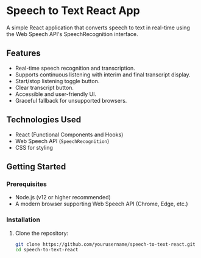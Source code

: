 # Speech to Text React App

A simple React application that converts speech to text in real-time using the Web Speech API's SpeechRecognition interface.

## Features

- Real-time speech recognition and transcription.
- Supports continuous listening with interim and final transcript display.
- Start/stop listening toggle button.
- Clear transcript button.
- Accessible and user-friendly UI.
- Graceful fallback for unsupported browsers.

## Technologies Used

- React (Functional Components and Hooks)
- Web Speech API (`SpeechRecognition`)
- CSS for styling

## Getting Started

### Prerequisites

- Node.js (v12 or higher recommended)
- A modern browser supporting Web Speech API (Chrome, Edge, etc.)

### Installation

1. Clone the repository:
   ```bash
   git clone https://github.com/yourusername/speech-to-text-react.git
   cd speech-to-text-react
